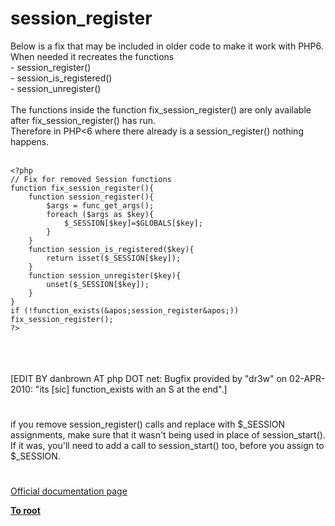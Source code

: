 # session_register



Below is a fix that may be included in older code to make it work with PHP6. <br>When needed it recreates the functions<br>- session_register()<br>- session_is_registered()<br>- session_unregister()<br><br>The functions inside the function fix_session_register() are only available  after fix_session_register() has run.<br>Therefore in PHP&lt;6 where there already is a session_register() nothing happens.<br><br>

```
<?php
// Fix for removed Session functions
function fix_session_register(){
    function session_register(){
        $args = func_get_args();
        foreach ($args as $key){
            $_SESSION[$key]=$GLOBALS[$key];
        }
    }
    function session_is_registered($key){
        return isset($_SESSION[$key]);
    }
    function session_unregister($key){
        unset($_SESSION[$key]);
    }
}
if (!function_exists(&apos;session_register&apos;)) fix_session_register();
?>
```
<br><br><br>[EDIT BY danbrown AT php DOT net: Bugfix provided by "dr3w" on 02-APR-2010: "its [sic] function_exists with an S at the end".]  

#

if you remove session_register() calls and replace with $_SESSION assignments, make sure that it wasn&apos;t being used in place of session_start(). If it was, you&apos;ll need to add a call to session_start() too, before you assign to $_SESSION.  

#

[Official documentation page](https://www.php.net/manual/en/function.session-register.php)

**[To root](/README.md)**